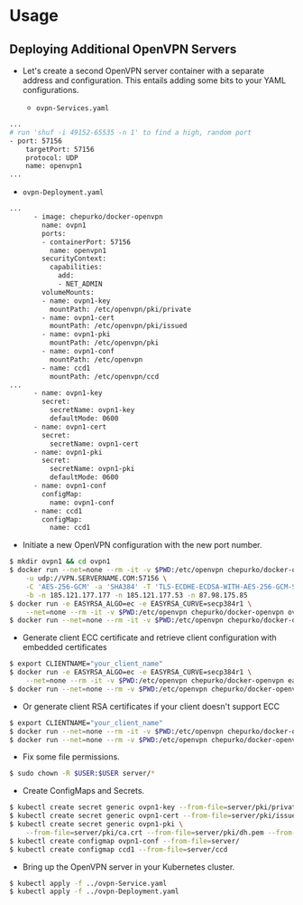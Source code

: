 # Usage

## Deploying Additional OpenVPN Servers

* Let's create a second OpenVPN server container with a separate address and configuration. This entails adding some bits to your YAML configurations.

  * `ovpn-Services.yaml`

```bash
...
# run 'shuf -i 49152-65535 -n 1' to find a high, random port
- port: 57156
    targetPort: 57156
    protocol: UDP
    name: openvpn1
...
```

* `ovpn-Deployment.yaml`

```bash
...
      - image: chepurko/docker-openvpn
        name: ovpn1
        ports:
        - containerPort: 57156
          name: openvpn1
        securityContext:
          capabilities:
            add:
            - NET_ADMIN
        volumeMounts:
        - name: ovpn1-key
          mountPath: /etc/openvpn/pki/private
        - name: ovpn1-cert
          mountPath: /etc/openvpn/pki/issued
        - name: ovpn1-pki
          mountPath: /etc/openvpn/pki
        - name: ovpn1-conf
          mountPath: /etc/openvpn
        - name: ccd1
          mountPath: /etc/openvpn/ccd
...
      - name: ovpn1-key
        secret:
          secretName: ovpn1-key
          defaultMode: 0600
      - name: ovpn1-cert
        secret:
          secretName: ovpn1-cert
      - name: ovpn1-pki
        secret:
          secretName: ovpn1-pki
          defaultMode: 0600
      - name: ovpn1-conf
        configMap:
          name: ovpn1-conf
      - name: ccd1
        configMap:
          name: ccd1
```

* Initiate a new OpenVPN configuration with the new port number.

```bash
$ mkdir ovpn1 && cd ovpn1
$ docker run --net=none --rm -it -v $PWD:/etc/openvpn chepurko/docker-openvpn ovpn_genconfig \
    -u udp://VPN.SERVERNAME.COM:57156 \
    -C 'AES-256-GCM' -a 'SHA384' -T 'TLS-ECDHE-ECDSA-WITH-AES-256-GCM-SHA384' \
    -b -n 185.121.177.177 -n 185.121.177.53 -n 87.98.175.85
$ docker run -e EASYRSA_ALGO=ec -e EASYRSA_CURVE=secp384r1 \
    --net=none --rm -it -v $PWD:/etc/openvpn chepurko/docker-openvpn ovpn_initpki
$ docker run --net=none --rm -it -v $PWD:/etc/openvpn chepurko/docker-openvpn ovpn_copy_server_files
```

* Generate client ECC certificate and retrieve client configuration with embedded certificates

```bash
$ export CLIENTNAME="your_client_name"
$ docker run -e EASYRSA_ALGO=ec -e EASYRSA_CURVE=secp384r1 \
    --net=none --rm -it -v $PWD:/etc/openvpn chepurko/docker-openvpn easyrsa build-client-full $CLIENTNAME
$ docker run --net=none --rm -v $PWD:/etc/openvpn chepurko/docker-openvpn ovpn_getclient $CLIENTNAME > $CLIENTNAME.ovpn
```

* Or generate client RSA certificates if your client doesn't support ECC

```bash
$ export CLIENTNAME="your_client_name"
$ docker run --net=none --rm -it -v $PWD:/etc/openvpn chepurko/docker-openvpn easyrsa build-client-full $CLIENTNAME
$ docker run --net=none --rm -v $PWD:/etc/openvpn chepurko/docker-openvpn ovpn_getclient $CLIENTNAME > $CLIENTNAME.ovpn
```

* Fix some file permissions.

```bash
$ sudo chown -R $USER:$USER server/*
```

* Create ConfigMaps and Secrets.

```bash
$ kubectl create secret generic ovpn1-key --from-file=server/pki/private/VPN.SERVERNAME.COM.key
$ kubectl create secret generic ovpn1-cert --from-file=server/pki/issued/VPN.SERVERNAME.COM.crt
$ kubectl create secret generic ovpn1-pki \
    --from-file=server/pki/ca.crt --from-file=server/pki/dh.pem --from-file=server/pki/ta.key
$ kubectl create configmap ovpn1-conf --from-file=server/
$ kubectl create configmap ccd1 --from-file=server/ccd

```

* Bring up the OpenVPN server in your Kubernetes cluster.

```bash
$ kubectl apply -f ../ovpn-Service.yaml
$ kubectl apply -f ../ovpn-Deployment.yaml

